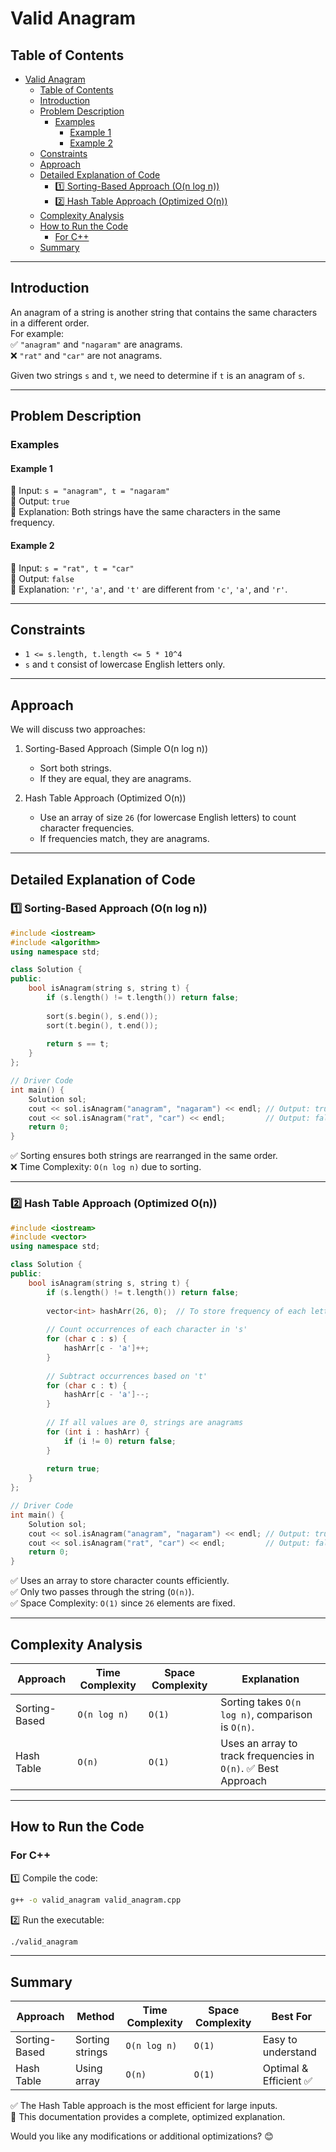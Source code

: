 # Valid Anagram  

## Table of Contents  

- [Valid Anagram](#valid-anagram)
  - [Table of Contents](#table-of-contents)
  - [Introduction](#introduction)
  - [Problem Description](#problem-description)
    - [Examples](#examples)
      - [Example 1](#example-1)
      - [Example 2](#example-2)
  - [Constraints](#constraints)
  - [Approach](#approach)
  - [Detailed Explanation of Code](#detailed-explanation-of-code)
    - [1️⃣ Sorting-Based Approach (O(n log n))](#1️⃣-sorting-based-approach-on-log-n)
    - [2️⃣ Hash Table Approach (Optimized O(n))](#2️⃣-hash-table-approach-optimized-on)
  - [Complexity Analysis](#complexity-analysis)
  - [How to Run the Code](#how-to-run-the-code)
    - [For C++](#for-c)
  - [Summary](#summary)

---

## Introduction  

An anagram of a string is another string that contains the same characters in a different order.  
For example:  
✅ `"anagram"` and `"nagaram"` are anagrams.  
❌ `"rat"` and `"car"` are not anagrams.  

Given two strings `s` and `t`, we need to determine if `t` is an anagram of `s`.  

---

## Problem Description  

### Examples  

#### Example 1  

🔹 Input: `s = "anagram", t = "nagaram"`  
🔹 Output: `true`  
🔹 Explanation: Both strings have the same characters in the same frequency.  

#### Example 2  

🔹 Input: `s = "rat", t = "car"`  
🔹 Output: `false`  
🔹 Explanation: `'r'`, `'a'`, and `'t'` are different from `'c'`, `'a'`, and `'r'`.  

---

## Constraints  

- `1 <= s.length, t.length <= 5 * 10^4`  
- `s` and `t` consist of lowercase English letters only.  

---

## Approach  

We will discuss two approaches:  

1. Sorting-Based Approach (Simple O(n log n))  
   - Sort both strings.
   - If they are equal, they are anagrams.  

2. Hash Table Approach (Optimized O(n))  
   - Use an array of size `26` (for lowercase English letters) to count character frequencies.
   - If frequencies match, they are anagrams.  

---

## Detailed Explanation of Code  

### 1️⃣ Sorting-Based Approach (O(n log n))  

```cpp
#include <iostream>
#include <algorithm>
using namespace std;

class Solution {
public:
    bool isAnagram(string s, string t) {
        if (s.length() != t.length()) return false;
        
        sort(s.begin(), s.end());
        sort(t.begin(), t.end());
        
        return s == t;
    }
};

// Driver Code
int main() {
    Solution sol;
    cout << sol.isAnagram("anagram", "nagaram") << endl; // Output: true
    cout << sol.isAnagram("rat", "car") << endl;         // Output: false
    return 0;
}
```

✅ Sorting ensures both strings are rearranged in the same order.  
❌ Time Complexity: `O(n log n)` due to sorting.  

---

### 2️⃣ Hash Table Approach (Optimized O(n))  

```cpp
#include <iostream>
#include <vector>
using namespace std;

class Solution {
public:
    bool isAnagram(string s, string t) {
        if (s.length() != t.length()) return false;
        
        vector<int> hashArr(26, 0);  // To store frequency of each letter
        
        // Count occurrences of each character in 's'
        for (char c : s) {
            hashArr[c - 'a']++;
        }
        
        // Subtract occurrences based on 't'
        for (char c : t) {
            hashArr[c - 'a']--;
        }
        
        // If all values are 0, strings are anagrams
        for (int i : hashArr) {
            if (i != 0) return false;
        }
        
        return true;
    }
};

// Driver Code
int main() {
    Solution sol;
    cout << sol.isAnagram("anagram", "nagaram") << endl; // Output: true
    cout << sol.isAnagram("rat", "car") << endl;         // Output: false
    return 0;
}
```

✅ Uses an array to store character counts efficiently.  
✅ Only two passes through the string (`O(n)`).  
✅ Space Complexity: `O(1)` since `26` elements are fixed.  

---

## Complexity Analysis  

| Approach | Time Complexity | Space Complexity | Explanation |  
|----------|---------------|-----------------|-------------|  
| Sorting-Based | `O(n log n)` | `O(1)` | Sorting takes `O(n log n)`, comparison is `O(n)`. |  
| Hash Table | `O(n)` | `O(1)` | Uses an array to track frequencies in `O(n)`. ✅ Best Approach |  

---

## How to Run the Code  

### For C++  

1️⃣ Compile the code:  

```bash
g++ -o valid_anagram valid_anagram.cpp
```  

2️⃣ Run the executable:  

```bash
./valid_anagram
```  

---

## Summary  

| Approach | Method | Time Complexity | Space Complexity | Best For |  
|----------|--------|---------------|-----------------|-----------|  
| Sorting-Based | Sorting strings | `O(n log n)` | `O(1)` | Easy to understand |  
| Hash Table | Using array | `O(n)` | `O(1)` | Optimal & Efficient ✅ |  

✅ The Hash Table approach is the most efficient for large inputs.  
🚀 This documentation provides a complete, optimized explanation.  

Would you like any modifications or additional optimizations? 😊
